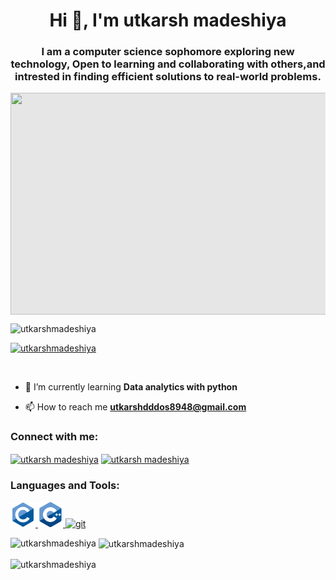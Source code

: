<h1 align="center">Hi 👋, I'm utkarsh madeshiya</h1>
<h3 align="center">I am a computer science sophomore exploring new technology, Open to learning and collaborating with others,and intrested in finding efficient solutions to real-world problems.</h3>

<img style="display: block;-webkit-user-select:auto ;margin: auto;background-color: hsl(0, 0%, 90%);transition: background-color 300ms;" src="https://th.bing.com/th/id/OIP.hBsQKvVysYI80ItppcAPWgHaFj/download" width="600" height="355">                                             
<p align="left"> <img src="https://komarev.com/ghpvc/?username=utkarshmadeshiya&label=Profile%20views&color=0e75b6&style=flat" alt="utkarshmadeshiya" /> </p>

<p align="left"> <a href="https://github.com/ryo-ma/github-profile-trophy"><img src="https://github-profile-trophy.vercel.app/?username=utkarshmadeshiya" alt="utkarshmadeshiya" /></a> </p>

<p align="left"> <a href="https://twitter.com/" target="blank"><img src="https://img.shields.io/twitter/follow/?logo=twitter&style=for-the-badge" alt="" /></a> </p>

- 🌱 I’m currently learning **Data analytics with python**

- 📫 How to reach me **utkarshdddos8948@gmail.com**

<h3 align="left">Connect with me:</h3>
<p align="left">
<a href="https://www.linkedin.com/in/utkarsh-madeshiya-94824b229/" target="blank"><img align="center" src="https://raw.githubusercontent.com/rahuldkjain/github-profile-readme-generator/master/src/images/icons/Social/linked-in-alt.svg" alt="utkarsh madeshiya" height="30" width="40" /></a>
<a href="https://instagram.com/utkarsh madeshiya" target="blank"><img align="center" src="https://raw.githubusercontent.com/rahuldkjain/github-profile-readme-generator/master/src/images/icons/Social/instagram.svg" alt="utkarsh madeshiya" height="30" width="40" /></a>
</p>

<h3 align="left">Languages and Tools:</h3>
<p align="left"> <a href="https://www.cprogramming.com/" target="_blank" rel="noreferrer"> <img src="https://raw.githubusercontent.com/devicons/devicon/master/icons/c/c-original.svg" alt="c" width="40" height="40"/> </a> <a href="https://www.w3schools.com/cpp/" target="_blank" rel="noreferrer"> <img src="https://raw.githubusercontent.com/devicons/devicon/master/icons/cplusplus/cplusplus-original.svg" alt="cplusplus" width="40" height="40"/> </a> <a href="https://git-scm.com/" target="_blank" rel="noreferrer"> <img src="https://www.vectorlogo.zone/logos/git-scm/git-scm-icon.svg" alt="git" width="40" height="40"/> </a> </p>

<p><img align="left" src="https://github-readme-stats.vercel.app/api/top-langs?username=utkarshmadeshiya&show_icons=true&locale=en&layout=compact" alt="utkarshmadeshiya" /></p>

<p>&nbsp;<img align="center" src="https://github-readme-stats.vercel.app/api?username=utkarshmadeshiya&show_icons=true&locale=en" alt="utkarshmadeshiya" /></p>

<p><img align="center" src="https://github-readme-streak-stats.herokuapp.com/?user=utkarshmadeshiya&" alt="utkarshmadeshiya" /></p>
